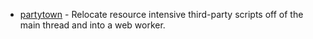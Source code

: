 - [partytown](https://github.com/BuilderIO/partytown) - Relocate resource intensive third-party scripts off of the main thread and into a web worker.
